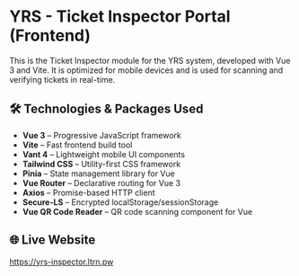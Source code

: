 # YRS - Ticket Inspector Portal (Frontend)

This is the Ticket Inspector module for the YRS system, developed with Vue 3 and Vite. It is optimized for mobile devices and is used for scanning and verifying tickets in real-time.

## 🛠️ Technologies & Packages Used

- **Vue 3** – Progressive JavaScript framework
- **Vite** – Fast frontend build tool
- **Vant 4** – Lightweight mobile UI components
- **Tailwind CSS** – Utility-first CSS framework
- **Pinia** – State management library for Vue
- **Vue Router** – Declarative routing for Vue 3
- **Axios** – Promise-based HTTP client
- **Secure-LS** – Encrypted localStorage/sessionStorage
- **Vue QR Code Reader** – QR code scanning component for Vue

## 🌐 Live Website

<a href="https://yrs-inspector.ltrn.pw" target="_blank">https://yrs-inspector.ltrn.pw</a>